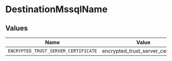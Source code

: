 # DestinationMssqlName


## Values

| Name                                 | Value                                |
| ------------------------------------ | ------------------------------------ |
| `ENCRYPTED_TRUST_SERVER_CERTIFICATE` | encrypted_trust_server_certificate   |